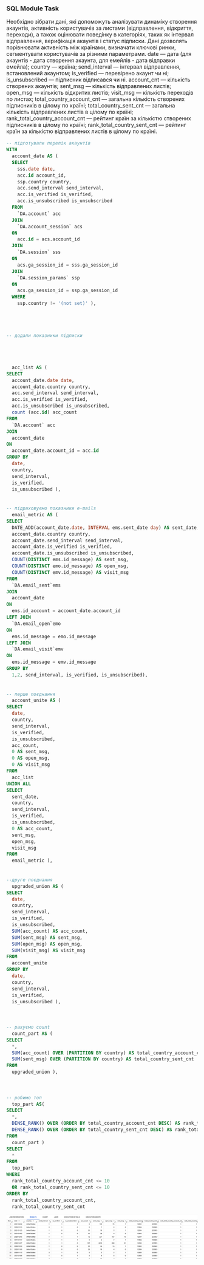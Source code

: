 ### SQL Module Task
Необхідно зібрати дані, які допоможуть аналізувати динаміку створення акаунтів, активність користувачів за листами (відправлення, відкриття, переходи), 
а також оцінювати поведінку в категоріях, таких як інтервал відправлення, верифікація акаунтів і статус підписки.
Дані дозволять порівнювати активність між країнами, визначати ключові ринки, сегментувати користувачів за різними параметрами.
date — дата (для акаунтів - дата створення акаунта, для емейлів - дата відправки емейла);
country — країна;
send_interval — інтервал відправлення, встановлений акаунтом;
is_verified — перевірено акаунт чи ні;
is_unsubscribed — підписник відписався чи ні.
account_cnt — кількість створених акаунтів;
sent_msg — кількість відправлених листів;
open_msg — кількість відкритих листів;
visit_msg — кількість переходів по листах;
total_country_account_cnt — загальна кількість створених підписників в цілому по країні;
total_country_sent_cnt — загальна кількість відправлених листів в цілому по країні;
rank_total_country_account_cnt — рейтинг країн за кількістю створених підписників в цілому по країні;
rank_total_country_sent_cnt — рейтинг країн за кількістю відправлених листів в цілому по країні.

```sql
-- підготували перелік акаунтів
WITH
  account_date AS (
  SELECT
    sss.date date,
    acc.id account_id,
    ssp.country country,
    acc.send_interval send_interval,
    acc.is_verified is_verified,
    acc.is_unsubscribed is_unsubscribed
  FROM
    `DA.account` acc
  JOIN
    `DA.account_session` acs
  ON
    acc.id = acs.account_id
  JOIN
    `DA.session` sss
  ON
    acs.ga_session_id = sss.ga_session_id
  JOIN
    `DA.session_params` ssp
  ON
    acs.ga_session_id = ssp.ga_session_id
  WHERE
    ssp.country != '(not set)' ),




-- додали показники підписки




  acc_list AS (
SELECT
  account_date.date date,
  account_date.country country,
  acc.send_interval send_interval,
  acc.is_verified is_verified,
  acc.is_unsubscribed is_unsubscribed,
  count (acc.id) acc_count
FROM
  `DA.account` acc
JOIN
  account_date
ON
  account_date.account_id = acc.id
GROUP BY
  date,
  country,
  send_interval,
  is_verified,
  is_unsubscribed ),


-- підраховуємо показники e-mails
  email_metric AS (
SELECT
  DATE_ADD(account_date.date, INTERVAL ems.sent_date day) AS sent_date,
  account_date.country country,
  account_date.send_interval send_interval,
  account_date.is_verified is_verified,
  account_date.is_unsubscribed is_unsubscribed,
  COUNT(DISTINCT ems.id_message) AS sent_msg,
  COUNT(DISTINCT emo.id_message) AS open_msg,
  COUNT(DISTINCT emv.id_message) AS visit_msg
FROM
  `DA.email_sent`ems
JOIN
  account_date
ON
  ems.id_account = account_date.account_id
LEFT JOIN
  `DA.email_open`emo
ON
  ems.id_message = emo.id_message
LEFT JOIN
  `DA.email_visit`emv
ON
  ems.id_message = emv.id_message
GROUP BY
  1,2, send_interval, is_verified, is_unsubscribed),


-- перше поєднання
  account_unite AS (
SELECT
  date,
  country,
  send_interval,
  is_verified,
  is_unsubscribed,
  acc_count,
  0 AS sent_msg,
  0 AS open_msg,
  0 AS visit_msg
FROM
  acc_list
UNION ALL
SELECT
  sent_date,
  country,
  send_interval,
  is_verified,
  is_unsubscribed,
  0 AS acc_count,
  sent_msg,
  open_msg,
  visit_msg
FROM
  email_metric ),


--друге поєднання
  upgraded_union AS (
SELECT
  date,
  country,
  send_interval,
  is_verified,
  is_unsubscribed,
  SUM(acc_count) AS acc_count,
  SUM(sent_msg) AS sent_msg,
  SUM(open_msg) AS open_msg,
  SUM(visit_msg) AS visit_msg
FROM
  account_unite
GROUP BY
  date,
  country,
  send_interval,
  is_verified,
  is_unsubscribed ),



-- рахуємо count
  count_part AS (
SELECT
  *,
  SUM(acc_count) OVER (PARTITION BY country) AS total_country_account_cnt,
  SUM(sent_msg) OVER (PARTITION BY country) AS total_country_sent_cnt
FROM
  upgraded_union ),



-- робимо топ
  top_part AS(
SELECT
  *,
  DENSE_RANK() OVER (ORDER BY total_country_account_cnt DESC) AS rank_total_country_account_cnt,
  DENSE_RANK() OVER (ORDER BY total_country_sent_cnt DESC) AS rank_total_country_sent_cnt
FROM
  count_part )
SELECT
  *
FROM
  top_part
WHERE
  rank_total_country_account_cnt <= 10
  OR rank_total_country_sent_cnt <= 10
ORDER BY
  rank_total_country_account_cnt,
  rank_total_country_sent_cnt
```

![result](images/sql_module_rsl.png)
